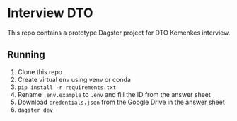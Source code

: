 # Interview DTO

This repo contains a prototype Dagster project for DTO Kemenkes interview.

## Running

1. Clone this repo
2. Create virtual env using venv or conda
3. `pip install -r requirements.txt`
4. Rename `.env.example` to `.env` and fill the ID from the answer sheet
5. Download `credentials.json` from the Google Drive in the answer sheet
6. `dagster dev`
